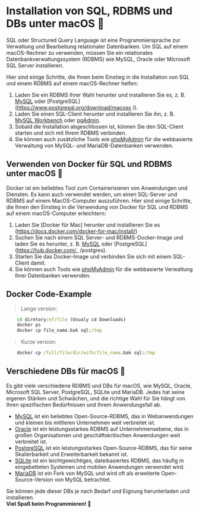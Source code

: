 # Installation von SQL, RDBMS und DBs unter macOS 🍎

SQL oder Structured Query Language ist eine Programmiersprache zur Verwaltung und Bearbeitung relationaler Datenbanken. Um SQL auf einem macOS-Rechner zu verwenden, müssen Sie ein relationales Datenbankverwaltungssystem (RDBMS) wie MySQL, Oracle oder Microsoft SQL Server installieren.

Hier sind einige Schritte, die Ihnen beim Einstieg in die Installation von SQL und einem RDBMS auf einem macOS-Rechner helfen:

1. Laden Sie ein RDBMS Ihrer Wahl herunter und installieren Sie es, z. B. [MySQL](https://dev.mysql.com/downloads/mysql/) oder [PostgreSQL](https://www.postgresql.org/download/macosx /).
2. Laden Sie einen SQL-Client herunter und installieren Sie ihn, z. B. [MySQL Workbench](https://dev.mysql.com/downloads/workbench/) oder [pgAdmin](https://www.pgadmin.org/download/macos4/ ).
3. Sobald die Installation abgeschlossen ist, können Sie den SQL-Client starten und sich mit Ihrem RDBMS verbinden.
4. Sie können auch zusätzliche Tools wie [phpMyAdmin](https://www.phpmyadmin.net/) für die webbasierte Verwaltung von MySQL- und MariaDB-Datenbanken verwenden.

## Verwenden von Docker für SQL und RDBMS unter macOS 🐳
Docker ist ein beliebtes Tool zum Containerisieren von Anwendungen und Diensten. Es kann auch verwendet werden, um einen SQL-Server und RDBMS auf einem MacOS-Computer auszuführen. Hier sind einige Schritte, die Ihnen den Einstieg in die Verwendung von Docker für SQL und RDBMS auf einem macOS-Computer erleichtern:

1. Laden Sie [Docker für Mac] herunter und installieren Sie es (https://docs.docker.com/docker-for-mac/install/)
2. Suchen Sie nach einem SQL Server- und RDBMS-Docker-Image und laden Sie es herunter, z. B. [MySQL](https://hub.docker.com/_/mysql) oder [PostgreSQL](https://hub.docker.com/_ /postgres).
3. Starten Sie das Docker-Image und verbinden Sie sich mit einem SQL-Client damit.
4. Sie können auch Tools wie [phpMyAdmin](https://hub.docker.com/r/phpmyadmin/phpmyadmin/) für die webbasierte Verwaltung Ihrer Datenbanken verwenden.

## Docker Code-Example
> Lange version:
```cmd
    cd diretory/of/file (Usualy cd Downloads)
    docker ps
    docker cp file_name.bak sql:/tmp
```

> Kurze version:
```cmd
    docker cp /full/file/dir/with/file_name.bak sql:/tmp
```

## Verschiedene DBs für macOS 🍎
Es gibt viele verschiedene RDBMS und DBs für macOS, wie MySQL, Oracle, Microsoft SQL Server, PostgreSQL, SQLite und MariaDB. Jedes hat seine eigenen Stärken und Schwächen, und die richtige Wahl für Sie hängt von Ihren spezifischen Bedürfnissen und Ihrem Anwendungsfall ab.

- [MySQL](https://www.mysql.com/) ist ein beliebtes Open-Source-RDBMS, das in Webanwendungen und kleinen bis mittleren Unternehmen weit verbreitet ist.
- [Oracle](https://www.oracle.com/database/) ist ein leistungsstarkes RDBMS auf Unternehmensebene, das in großen Organisationen und geschäftskritischen Anwendungen weit verbreitet ist.
- [PostgreSQL](https://www.postgresql.org/) ist ein leistungsstarkes Open-Source-RDBMS, das für seine Skalierbarkeit und Erweiterbarkeit bekannt ist.
- [SQLite](https://www.sqlite.org/) ist ein leichtgewichtiges, dateibasiertes RDBMS, das häufig in eingebetteten Systemen und mobilen Anwendungen verwendet wird.
- [MariaDB](https://mariadb.org/) ist ein Fork von MySQL und wird oft als erweiterte Open-Source-Version von MySQL betrachtet.

Sie können jede dieser DBs je nach Bedarf und Eignung herunterladen und installieren. <br>
**Viel Spaß beim Programmieren! 🚀**
